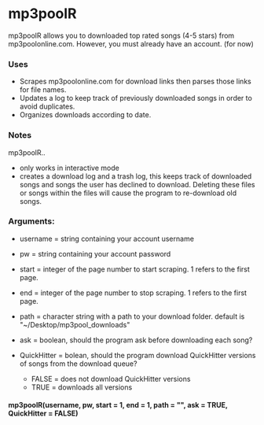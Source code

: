 # mp3poolR
mp3poolR allows you to downloaded top rated songs (4-5 stars) from mp3poolonline.com. However, you must already have an account. (for now)

### Uses
- Scrapes mp3poolonline.com for download links then parses those links for file names.
- Updates a log to keep track of previously downloaded songs in order to avoid duplicates.
- Organizes downloads according to date.

### Notes
mp3poolR..
- only works in interactive mode
- creates a download log and a trash log, this keeps track of downloaded songs and songs the user has declined to download. Deleting these files or songs within the files will cause the program to re-download old songs.

### Arguments:
- username = string containing your account username

- pw = string containing your account password

- start = integer of the page number to start scraping. 1 refers to the first page.

- end = integer of the page number to stop scraping. 1 refers to the first page.

- path = character string with a path to your download folder. default is "~/Desktop/mp3pool_downloads"

- ask = boolean, should the program ask before downloading each song?

- QuickHitter = bolean, should the program download QuickHitter versions of songs from the download queue?
  - FALSE = does not download QuickHitter versions
  - TRUE = downloads all versions

 
#### mp3poolR(username, pw, start = 1, end = 1, path = "", ask = TRUE, QuickHitter = FALSE)
